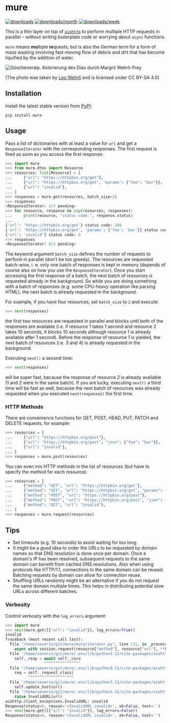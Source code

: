 # mure

[![downloads](https://static.pepy.tech/personalized-badge/mure?period=total&units=international_system&left_color=black&right_color=black&left_text=downloads)](https://pepy.tech/project/mure)
[![downloads/month](https://static.pepy.tech/personalized-badge/mure?period=month&units=abbreviation&left_color=black&right_color=black&left_text=downloads/month)](https://pepy.tech/project/mure)
[![downloads/week](https://static.pepy.tech/personalized-badge/mure?period=week&units=abbreviation&left_color=black&right_color=black&left_text=downloads/week)](https://pepy.tech/project/mure)

This is a thin layer on top of [`aiohttp`](https://docs.aiohttp.org/en/stable/) to perform multiple HTTP requests in parallel – without writing boilerplate code or worrying about `async` functions.

`mure` means **mu**ltiple **re**quests, but is also the German term for a form of mass wasting involving fast-moving flow of debris and dirt that has become liquified by the addition of water.

![Göscheneralp. Kolorierung des Dias durch Margrit Wehrli-Frey](https://upload.wikimedia.org/wikipedia/commons/thumb/6/6b/ETH-BIB-Muhrgang_zur_Kehlen-Reuss_vom_Rotfirn-Dia_247-13368.tif/lossy-page1-1280px-ETH-BIB-Muhrgang_zur_Kehlen-Reuss_vom_Rotfirn-Dia_247-13368.tif.jpg)

(The photo was taken by [Leo Wehrli](https://de.wikipedia.org/wiki/Leo_Wehrli) and is licensed under CC BY-SA 4.0)

## Installation

Install the latest stable version from [PyPI](https://pypi.org/project/mure):

```
pip install mure
```

## Usage

Pass a list of dictionaries with at least a value for `url` and get a `ResponseIterator` with the corresponding responses. The first request is fired as soon as you access the first response:

```python
>>> import mure
>>> from mure.dtos import Resource
>>> resources: list[Resource] = [
...     {"url": "https://httpbin.org/get"},
...     {"url": "https://httpbin.org/get", "params": {"foo": "bar"}},
...     {"url": "invalid"},
... ]
>>> responses = mure.get(resources, batch_size=2)
>>> responses
<ResponseIterator: 3/3 pending>
>>> for resource, response in zip(resources, responses):
...     print(resource, "status code:", response.status)
...
{'url': 'https://httpbin.org/get'} status code: 200
{'url': 'https://httpbin.org/get', 'params': {'foo': 'bar'}} status code: 200
{'url': 'invalid'} status code: 0
>>> responses
<ResponseIterator: 0/3 pending>
```

The keyword argument `batch_size` defines the number of requests to perform in parallel (don't be too greedy). The resources are requested batch-wise, i. e. only one batch of responses is kept in memory (depends of course also on how you use the `ResponseIterator`). Once you start accessing the first response of a batch, the next batch of resources is requested already in the background. So while you are doing something with a batch of responses (e.g. some CPU-heavy operation like parsing HTML), the next batch is already requested in the background.

For example, if you have four resources, set `batch_size` to `2` and execute:

```python
>>> next(responses)
```

the first two resources are requested in parallel and blocks until both of the responses are available (i.e. if resource 1 takes 1 second and resource 2 takes 10 seconds, it blocks 10 seconds although resource 1 is already available after 1 second). Before the response of resource 1 is yielded, the next batch of resources (i.e. 3 and 4) is already requested in the background.

Executing `next()` a second time:

```python
>>> next(responses)
```

will be super fast, because the response of resource 2 is already available (1 and 2 were in the same batch). If you are lucky, executing `next()` a third time will be fast as well, because the next batch of resources was already requested when you executed `next(responses)` the first time.

### HTTP Methods

There are convenience functions for GET, POST, HEAD, PUT, PATCH and DELETE requests, for example:

```python
>>> resources = [
...     {"url": "https://httpbin.org/post"},
...     {"url": "https://httpbin.org/post", "json": {"foo": "bar"}},
...     {"url": "invalid"},
... ]
>>> responses = mure.post(resources)
```

You can even mix HTTP methods in the list of resources (but have to specify the method for each resource):

```python
>>> resources = [
...     {"method": "GET", "url": "https://httpbin.org/get"},
...     {"method": "GET", "url": "https://httpbin.org/get", "params": {"foo": "bar"}},
...     {"method": "POST", "url": "https://httpbin.org/post"},
...     {"method": "POST", "url": "https://httpbin.org/post", "json": {"foo": "bar"}},
...     {"method": "GET", "url": "invalid"},
... ]
>>> responses = mure.request(resources)
```

## Tips

- Set timeouts (e.g. 10 seconds) to avoid waiting for too long.
- It might be a good idea to order the URLs to be requested by domain names so that DNS resolution is done once per domain. Once a domain's IP has been resolved, subsequent requests to the same domain can benefit from cached DNS resolutions. Also when using protocols like HTTP/1.1, connections to the same domain can be reused. Batching requests by domain can allow for connection reuse.
- Shuffling URLs randomly might be an alternative if you do not request the same domain multiple times. This helps in distributing potential slow URLs across different batches.

### Verbosity

Control verbosity with the `log_errors` argument:

```python
>>> import mure
>>> next(mure.get([{"url": "invalid"}], log_errors=True))
invalid
Traceback (most recent call last):
  File "/home/severin/git/mure/mure/iterator.py", line 131, in _process
    async with session.request(resource["method"], resource["url"], **kwargs) as response:
  File "/home/severin/git/mure/.env/lib/python3.11/site-packages/aiohttp/client.py", line 1141, in __aenter__
    self._resp = await self._coro
                 ^^^^^^^^^^^^^^^^
  File "/home/severin/git/mure/.env/lib/python3.11/site-packages/aiohttp/client.py", line 508, in _request
    req = self._request_class(
          ^^^^^^^^^^^^^^^^^^^^
  File "/home/severin/git/mure/.env/lib/python3.11/site-packages/aiohttp/client_reqrep.py", line 305, in __init__
    self.update_host(url)
  File "/home/severin/git/mure/.env/lib/python3.11/site-packages/aiohttp/client_reqrep.py", line 364, in update_host
    raise InvalidURL(url)
aiohttp.client_exceptions.InvalidURL: invalid
Response(status=0, reason='<InvalidURL invalid>', ok=False, text='')
>>> next(mure.get([{"url": "invalid"}], log_errors=False))
Response(status=0, reason='<InvalidURL invalid>', ok=False, text='')
```
